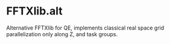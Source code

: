 # FFTXlib.alt
Alternative FFTXlib for QE, implements classical real space grid parallelization only along Z, and task groups.

